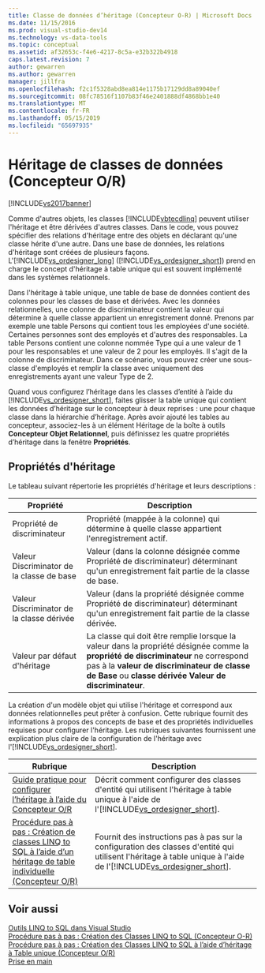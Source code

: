 ```yaml
---
title: Classe de données d’héritage (Concepteur O-R) | Microsoft Docs
ms.date: 11/15/2016
ms.prod: visual-studio-dev14
ms.technology: vs-data-tools
ms.topic: conceptual
ms.assetid: af32653c-f4e6-4217-8c5a-e32b322b4918
caps.latest.revision: 7
author: gewarren
ms.author: gewarren
manager: jillfra
ms.openlocfilehash: f2c1f5328abd8ea814e1175b17129dd8a89040ef
ms.sourcegitcommit: 08fc78516f1107b83f46e2401888df4868bb1e40
ms.translationtype: MT
ms.contentlocale: fr-FR
ms.lasthandoff: 05/15/2019
ms.locfileid: "65697935"
---
```

# <a name="data-class-inheritance-or-designer"></a>Héritage de classes de données (Concepteur O/R)
[!INCLUDE[vs2017banner](../includes/vs2017banner.md)]

Comme d'autres objets, les classes [!INCLUDE[vbtecdlinq](../includes/vbtecdlinq-md.md)] peuvent utiliser l'héritage et être dérivées d'autres classes. Dans le code, vous pouvez spécifier des relations d'héritage entre des objets en déclarant qu'une classe hérite d'une autre. Dans une base de données, les relations d'héritage sont créées de plusieurs façons. L'[!INCLUDE[vs_ordesigner_long](../includes/vs-ordesigner-long-md.md)] ([!INCLUDE[vs_ordesigner_short](../includes/vs-ordesigner-short-md.md)]) prend en charge le concept d'héritage à table unique qui est souvent implémenté dans les systèmes relationnels.  
  
 Dans l'héritage à table unique, une table de base de données contient des colonnes pour les classes de base et dérivées. Avec les données relationnelles, une colonne de discriminateur contient la valeur qui détermine à quelle classe appartient un enregistrement donné. Prenons par exemple une table Persons qui contient tous les employées d'une société. Certaines personnes sont des employés et d'autres des responsables. La table Persons contient une colonne nommée Type qui a une valeur de 1 pour les responsables et une valeur de 2 pour les employés. Il s'agit de la colonne de discriminateur. Dans ce scénario, vous pouvez créer une sous-classe d'employés et remplir la classe avec uniquement des enregistrements ayant une valeur Type de 2.  
  
 Quand vous configurez l’héritage dans les classes d’entité à l’aide du [!INCLUDE[vs_ordesigner_short](../includes/vs-ordesigner-short-md.md)], faites glisser la table unique qui contient les données d’héritage sur le concepteur à deux reprises : une pour chaque classe dans la hiérarchie d’héritage. Après avoir ajouté les tables au concepteur, associez-les à un élément Héritage de la boîte à outils **Concepteur Objet Relationnel**, puis définissez les quatre propriétés d’héritage dans la fenêtre **Propriétés**.  
  
## <a name="inheritance-properties"></a>Propriétés d'héritage  
 Le tableau suivant répertorie les propriétés d'héritage et leurs descriptions :  
  
|Propriété|Description|  
|--------------|-----------------|  
|Propriété de discriminateur|Propriété (mappée à la colonne) qui détermine à quelle classe appartient l'enregistrement actif.|  
|Valeur Discriminator de la classe de base|Valeur (dans la colonne désignée comme Propriété de discriminateur) déterminant qu'un enregistrement fait partie de la classe de base.|  
|Valeur Discriminator de la classe dérivée|Valeur (dans la propriété désignée comme Propriété de discriminateur) déterminant qu'un enregistrement fait partie de la classe dérivée.|  
|Valeur par défaut d'héritage|La classe qui doit être remplie lorsque la valeur dans la propriété désignée comme la **propriété de discriminateur** ne correspond pas à la **valeur de discriminateur de classe de Base** ou **classe dérivée Valeur de discriminateur**.|  
  
 La création d'un modèle objet qui utilise l'héritage et correspond aux données relationnelles peut prêter à confusion. Cette rubrique fournit des informations à propos des concepts de base et des propriétés individuelles requises pour configurer l'héritage. Les rubriques suivantes fournissent une explication plus claire de la configuration de l'héritage avec l'[!INCLUDE[vs_ordesigner_short](../includes/vs-ordesigner-short-md.md)].  
  
|Rubrique|Description|  
|-----------|-----------------|  
|[Guide pratique pour configurer l’héritage à l’aide du Concepteur O/R](../data-tools/how-to-configure-inheritance-by-using-the-o-r-designer.md)|Décrit comment configurer des classes d'entité qui utilisent l'héritage à table unique à l'aide de l'[!INCLUDE[vs_ordesigner_short](../includes/vs-ordesigner-short-md.md)].|  
|[Procédure pas à pas : Création de classes LINQ to SQL à l’aide d’un héritage de table individuelle (Concepteur O/R)](../data-tools/walkthrough-creating-linq-to-sql-classes-by-using-single-table-inheritance-o-r-designer.md)|Fournit des instructions pas à pas sur la configuration des classes d'entité qui utilisent l'héritage à table unique à l'aide de l'[!INCLUDE[vs_ordesigner_short](../includes/vs-ordesigner-short-md.md)].|  
  
## <a name="see-also"></a>Voir aussi  
 [Outils LINQ to SQL dans Visual Studio](../data-tools/linq-to-sql-tools-in-visual-studio2.md)   
 [Procédure pas à pas : Création des Classes LINQ to SQL (Concepteur O-R)](https://msdn.microsoft.com/library/35aad4a4-2e8a-46e2-ae09-5fbfd333c233)   
 [Procédure pas à pas : Création des Classes LINQ to SQL à l’aide d’héritage à Table unique (Concepteur O/R)](../data-tools/walkthrough-creating-linq-to-sql-classes-by-using-single-table-inheritance-o-r-designer.md)   
 [Prise en main](https://msdn.microsoft.com/library/db8a557a-fef8-4f4f-bb91-8cff7250ee25)
